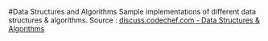 #Data Structures and Algorithms
Sample implementations of different data structures & algorithms.
Source : [discuss.codechef.com - Data Structures & Algorithms](https://discuss.codechef.com/questions/48877/data-structures-and-algorithms)
